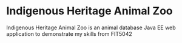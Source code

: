 # Indigenous Heritage Animal Zoo
  Indigenous Heritage Animal Zoo is an animal database Java EE web application to demonstrate my skills from FIT5042

